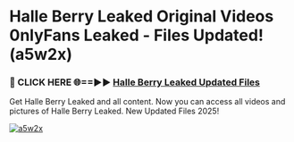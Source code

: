 # Halle Berry Leaked Original Videos 0nlyFans Leaked - Files Updated! (a5w2x)

<h3>🔴 CLICK HERE 🌐==►► <a href="https://tinyurl.com/ms9xzufz" rel="nofollow">Halle Berry Leaked Updated Files</a></h3>

Get Halle Berry Leaked and all content. Now you can access all videos and pictures of Halle Berry Leaked. New Updated Files 2025!

[![a5w2x](https://i.imgur.com/ppqm5kG.gif)](https://tinyurl.com/ms9xzufz)
